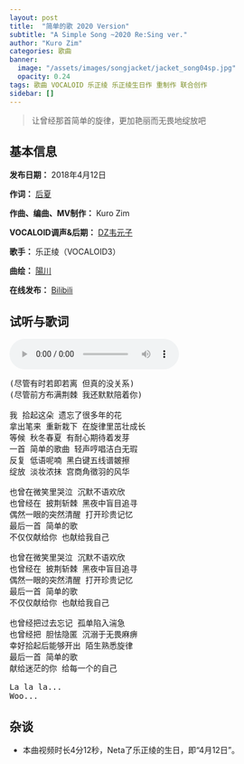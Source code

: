 ```yaml
---
layout: post
title:  "简单的歌 2020 Version"
subtitle: "A Simple Song ~2020 Re:Sing ver."
author: "Kuro Zim"
categories: 歌曲
banner: 
  image: "/assets/images/songjacket/jacket_song04sp.jpg"
  opacity: 0.24
tags: 歌曲 VOCALOID 乐正绫 乐正绫生日作 重制作 联合创作
sidebar: []
---
```


> 让曾经那首简单的旋律，更加艳丽而无畏地绽放吧

## 基本信息

**发布日期：** 2018年4月12日

**作词：** [后夏](https://space.bilibili.com/9863079)

**作曲、编曲、MV制作：** Kuro Zim

**VOCALOID调声&后期：** [DZ韦元子](https://space.bilibili.com/11589966)

**歌手：** 乐正绫（VOCALOID3）

**曲绘：** [陽川](https://space.bilibili.com/4047406)

**在线发布：** [Bilibili](https://www.bilibili.com/video/av625116268)

## 试听与歌词

<audio controls><source src="/assets/audio/song04v20.mp3" type="audio/mp3"></audio>

<pre>
(尽管有时若即若离 但真的没关系)
(尽管前方布满荆棘 我还默默陪着你)

我 拾起这朵 遗忘了很多年的花
拿出笔来 重新栽下 在旋律里茁壮成长
等候 秋冬春夏 有耐心期待着发芽
一首 简单的歌曲 轻声哼唱洁白无瑕
反复 低语呢喃 黑白键五线谱皴擦
绽放 淡妆浓抹 宫商角徵羽的风华

也曾在微笑里哭泣 沉默不语欢欣
也曾经在 披荆斩棘 黑夜中盲目追寻
偶然一眼的突然清醒 打开珍贵记忆
最后一首 简单的歌
不仅仅献给你 也献给我自己

也曾在微笑里哭泣 沉默不语欢欣
也曾经在 披荆斩棘 黑夜中盲目追寻
偶然一眼的突然清醒 打开珍贵记忆
最后一首 简单的歌
不仅仅献给你 也献给我自己

也曾经把过去忘记 孤单陷入湍急
也曾经把 胆怯隐匿 沉溺于无畏麻痹
幸好拾起后能够开出 陌生熟悉旋律
最后一首 简单的歌
献给迷茫的你 给每一个的自己

La la la...
Woo...
</pre>

## 杂谈

* 本曲视频时长4分12秒，Neta了乐正绫的生日，即“4月12日”。
